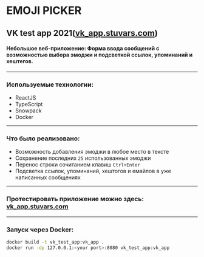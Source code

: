 # EMOJI PICKER

## VK test app 2021([vk_app.stuvars.com](https://vkapp.stuvars.com))

#### Небольшое веб-приложение: Форма ввода сообщений с возможностью выбора эмоджи и подсветкой ссылок, упоминаний и хештегов.

---

### Используемые технологии:

- ReactJS
- TypeScript
- Snowpack
- Docker

---

### Что было реализовано:

- Возможность добавления эмоджи в любое место в тексте
- Сохранение последних `25` использованных эмоджи
- Перенос строки сочитанием клавиш `Ctrl+Enter`
- Подсветка ссылок, упоминаний, хештогов и емайлов в уже написанных сообщениях

---

### Протестировать приложение можно здесь: [vk_app.stuvars.com](https://vkapp.stuvars.com)

---

### Запуск через Docker:

```bash
docker build -t vk_test_app:vk_app .
docker run -dp 127.0.0.1:<your port>:8080 vk_test_app:vk_app
```
